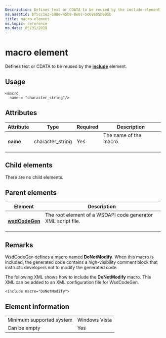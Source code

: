 ```yaml
---
Description: Defines text or CDATA to be reused by the include element.
ms.assetid: bf5cc1e2-b08e-45b6-8e07-5c69865b695b
title: macro element
ms.topic: reference
ms.date: 05/31/2018
---
```


# macro element

Defines text or CDATA to be reused by the [**include**](include.md) element.

## Usage

``` syntax
<macro
  name = "character_string"/>
```

## Attributes



| Attribute           | Type                         | Required       | Description                                   |
|---------------------|------------------------------|----------------|-----------------------------------------------|
| **name**<br/> | character\_string<br/> | Yes<br/> | The name of the macro.<br/> <br/> |



## Child elements

There are no child elements.

## Parent elements



| Element                                     | Description                                                                         |
|---------------------------------------------|-------------------------------------------------------------------------------------|
| [**wsdCodeGen**](wsdcodegen.md)<br/> | The root element of a WSDAPI code generator XML script file.<br/> <br/> |



## Remarks

WsdCodeGen defines a macro named **DoNotModify**. When this macro is included, the generated code contains a high-visibility comment block that instructs developers not to modify the generated code.

The following XML shows how to include the **DoNotModify** macro. This XML can be added to an XML configuration file for WsdCodeGen.

``` syntax
<include macro="DoNotModify">
```

## Element information



|                                     |               |
|-------------------------------------|---------------|
| Minimum supported system<br/> | Windows Vista |
| Can be empty                        | Yes           |



 

 




